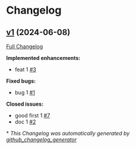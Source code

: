 # Changelog

## [v1](https://github.com/radumarias/changelog-test/tree/v1) (2024-06-08)

[Full Changelog](https://github.com/radumarias/changelog-test/compare/e3ddcd2c77750d234e694296311ee681cbca4196...v1)

**Implemented enhancements:**

- feat 1 [\#3](https://github.com/radumarias/changelog-test/issues/3)

**Fixed bugs:**

- bug 1 [\#1](https://github.com/radumarias/changelog-test/issues/1)

**Closed issues:**

- good first 1 [\#7](https://github.com/radumarias/changelog-test/issues/7)
- doc 1 [\#2](https://github.com/radumarias/changelog-test/issues/2)



\* *This Changelog was automatically generated by [github_changelog_generator](https://github.com/github-changelog-generator/github-changelog-generator)*
